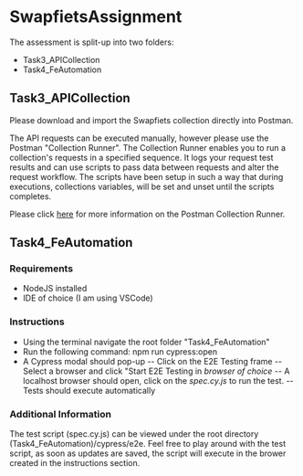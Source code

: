 # SwapfietsAssignment

The assessment is split-up into two folders:
- Task3_APICollection
- Task4_FeAutomation

## Task3_APICollection

Please download and import the Swapfiets collection directly into Postman. 

The API requests can be executed manually, however please use the Postman "Collection Runner". The Collection Runner enables you to run a collection's requests in a specified sequence. It logs your request test results and can use scripts to pass data between requests and alter the request workflow. The scripts have been setup in such a way that during executions, collections variables, will be set and unset until the scripts completes. 

Please click [here](https://learning.postman.com/docs/collections/running-collections/intro-to-collection-runs/) for more information on the Postman Collection Runner.


## Task4_FeAutomation

### Requirements

- NodeJS installed
- IDE of choice (I am using VSCode)

### Instructions

- Using the terminal navigate the root folder "Task4_FeAutomation"
- Run the following command: npm run cypress:open
- A Cypress modal should pop-up
-- Click on the E2E Testing frame
-- Select a browser and click "Start E2E Testing in *browser of choice*
-- A localhost browser should open, click on the *spec.cy.js* to run the test.
-- Tests should execute automatically

### Additional Information

The test script (spec.cy.js) can be viewed under the root directory (Task4_FeAutomation)/cypress/e2e. Feel free to play around with the test script, as soon as updates are saved, the script will execute in the brower created in the instructions section.
